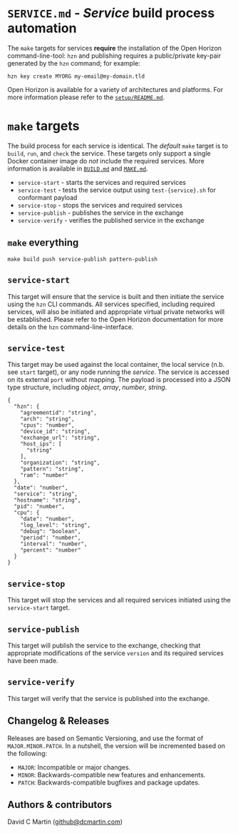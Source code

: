 # `SERVICE.md` - _Service_ build process automation

The `make` targets for services **require** the installation of the Open Horizon command-line-tool: `hzn` and publishing requires a public/private key-pair generated by the `hzn` command; for example:

```
hzn key create MYORG my-email@my-domain.tld
```

Open Horizon is available for a variety of architectures and platforms.  For more information please refer to the [`setup/README.md`][setup-readme-md].

# `make` targets

The build process for each service is identical.  The _default_ `make` target is to `build`, `run`, and `check` the  service.  These targets only support a single Docker container image do _not_ include the required services.  More information is available in [`BUILD.md`][build-md] and [`MAKE.md`][make-md].

+ `service-start` - starts the services and required services
+ `service-test` - tests the service output using `test-{service}.sh` for conformant payload
+ `service-stop` - stops the services and required services
+ `service-publish` - publishes the service in the exchange
+ `service-verify` - verifies the published service in the exchange

## `make` everything

```
make build push service-publish pattern-publish
```

## `service-start`

This target will ensure that the service is built and then initiate the service using the `hzn` CLI commands.  All services specified, including required services, will also be initiated and appropriate virtual private networks will be established.  Please refer to the Open Horizon documentation for more details on the `hzn` command-line-interface.

## `service-test`

This target may be used against the local container, the local service (n.b. see `start` target), or any node running the _service_.  The service is accessed on its external `port` without mapping.  The payload is processed into a JSON type structure, including _object_, _array_, _number_, _string_.

```
{
  "hzn": {
    "agreementid": "string",
    "arch": "string",
    "cpus": "number",
    "device_id": "string",
    "exchange_url": "string",
    "host_ips": [
      "string"
    ],
    "organization": "string",
    "pattern": "string",
    "ram": "number"
  },
  "date": "number",
  "service": "string",
  "hostname": "string",
  "pid": "number",
  "cpu": {
    "date": "number",
    "log_level": "string",
    "debug": "boolean",
    "period": "number",
    "interval": "number",
    "percent": "number"
  }
}
```

## `service-stop`

This target will stop the services and all required services initiated using the `service-start` target.

## `service-publish`

This target will publish the service to the exchange, checking that appropriate modifications of the service `version` and its required services have been made.

## `service-verify`

This target will verify that the service is published into the exchange.

[docker-start]: https://www.docker.com/get-started
[make-md]: https://github.com/dcmartin/open-horizon/blob/master/MAKE.md
[build-md]: https://github.com/dcmartin/open-horizon/blob/master/BUILD.md
[makevars-md]: https://github.com/dcmartin/open-horizon/blob/master/MAKEVARS.md
[setup-readme-md]: https://github.com/dcmartin/open-horizon/blob/master/setup/README.md

[travis-md]: https://github.com/dcmartin/open-horizon/blob/master/TRAVIS.md
[design-md]: https://github.com/dcmartin/open-horizon/blob/master/DESIGN.md
[travis-yaml]: https://github.com/dcmartin/open-horizon/blob/master/.travis.yml
[travis-ci]: https://travis-ci.org/
[build-pattern-video]: https://youtu.be/cv_rOdxXidA

[yolo-service]: https://github.com/dcmartin/open-horizon/tree/master/yolo/README.md
[hal-service]: https://github.com/dcmartin/open-horizon/tree/master/hal/README.md
[cpu-service]: https://github.com/dcmartin/open-horizon/tree/master/cpu/README.md
[wan-service]: https://github.com/dcmartin/open-horizon/tree/master/wan/README.md
[yolo2msghub-service]: https://github.com/dcmartin/open-horizon/tree/master/yolo2msghub/README.md
[motion2mqtt-service]: https://github.com/dcmartin/open-horizon/tree/master/motion2mqtt/README.md

## Changelog & Releases

Releases are based on Semantic Versioning, and use the format
of ``MAJOR.MINOR.PATCH``. In a nutshell, the version will be incremented
based on the following:

- ``MAJOR``: Incompatible or major changes.
- ``MINOR``: Backwards-compatible new features and enhancements.
- ``PATCH``: Backwards-compatible bugfixes and package updates.

## Authors & contributors

David C Martin (github@dcmartin.com)

[commits]: https://github.com/dcmartin/open-horizon/commits/master
[contributors]: https://github.com/dcmartin/open-horizon/graphs/contributors
[dcmartin]: https://github.com/dcmartin
[edge-fabric]: https://console.test.cloud.ibm.com/docs/services/edge-fabric/getting-started.html
[edge-install]: https://console.test.cloud.ibm.com/docs/services/edge-fabric/adding-devices.html
[edge-slack]: https://ibm-cloudplatform.slack.com/messages/edge-fabric-users/
[ibm-apikeys]: https://console.bluemix.net/iam/#/apikeys
[ibm-registration]: https://console.bluemix.net/registration/
[issue]: https://github.com/dcmartin/open-horizon/issues
[macos-install]: http://pkg.bluehorizon.network/macos
[open-horizon]: http://github.com/open-horizon/
[repository]: https://github.com/dcmartin/open-horizon
[setup]: https://github.com/dcmartin/open-horizon/blob/master/setup/README.md
